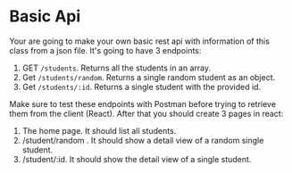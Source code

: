 # Basic Api

Your are going to make your own basic rest api with information of this class from a json file. It's going to have 3 endpoints:

1. GET `/students`.  Returns all the students in an array.
2. Get `/students/random`. Returns a single random student as an object.
3. Get `/students/:id`. Returns a single student with the provided id.

Make sure to test these endpoints with Postman before trying to retrieve them from the client (React). After that you should create 3 pages in react:

1. The home page. It should list all students.
2. /student/random . It should show a detail view of a random single student.
3. /student/:id. It should show the detail view of a single student.
